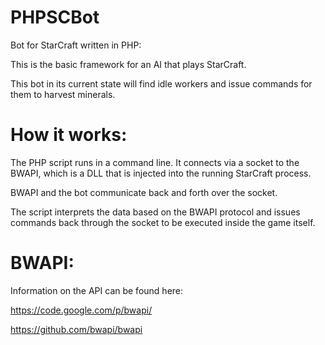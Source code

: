 PHPSCBot
========

Bot for StarCraft written in PHP:

This is the basic framework for an AI that plays StarCraft.

This bot in its current state will find idle workers and issue commands for them to harvest minerals.

How it works:
=========
The PHP script runs in a command line. It connects via a socket to the BWAPI, which is a DLL that is injected into the running StarCraft process.

BWAPI and the bot communicate back and forth over the socket.

The script interprets the data based on the BWAPI protocol and issues commands back through the socket to be executed inside the game itself.

BWAPI:
=========
Information on the API can be found here:

https://code.google.com/p/bwapi/

https://github.com/bwapi/bwapi

